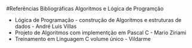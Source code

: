 #Referências Bibliográficas Algoritmos e Lógica de Programção

* Lógica de Programação - construção de Algoritmos e estruturas de dados - André Luis Villas
* Projeto de Algoritmos com implementção em Pascal C - Mario Ziriami
* Treinamento em Linguagem C volume único - Vildarme
